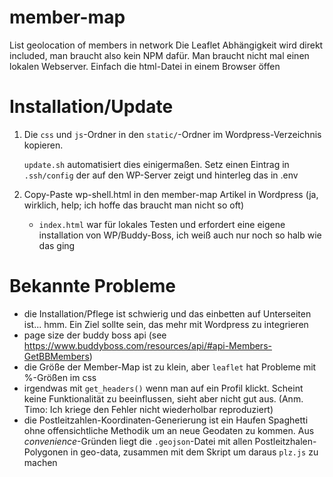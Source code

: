 # member-map
List geolocation of members in network
Die Leaflet Abhängigkeit wird direkt included, man braucht also kein NPM dafür. Man braucht nicht mal einen lokalen Webserver. Einfach die html-Datei in einem Browser öffen


# Installation/Update

1. Die `css` und `js`-Ordner in den `static/`-Ordner im Wordpress-Verzeichnis kopieren. 
    
    `update.sh` automatisiert dies einigermaßen. Setz einen Eintrag in `.ssh/config` der auf den WP-Server zeigt und hinterleg das in .env     

2. Copy-Paste wp-shell.html in den member-map Artikel in Wordpress (ja, wirklich, help; ich hoffe das braucht man nicht so oft)
    * `index.html` war für lokales Testen und erfordert eine eigene installation von WP/Buddy-Boss, ich weiß auch nur noch so halb wie das ging 

# Bekannte Probleme 

- die Installation/Pflege ist schwierig und das einbetten auf Unterseiten ist... hmm. Ein Ziel sollte sein, das mehr mit Wordpress zu integrieren
- page size der buddy boss api (see https://www.buddyboss.com/resources/api/#api-Members-GetBBMembers)
- die Größe der Member-Map ist zu klein, aber `leaflet` hat Probleme mit %-Größen im css
- irgendwas mit `get_headers()` wenn man auf ein Profil klickt. Scheint keine Funktionalität zu beeinflussen, sieht aber nicht gut aus. (Anm. Timo: Ich kriege den Fehler nicht wiederholbar reproduziert) 
- die Postleitzahlen-Koordinaten-Generierung ist ein Haufen Spaghetti ohne offensichtliche Methodik um an neue Geodaten zu kommen. Aus _convenience_-Gründen liegt die `.geojson`-Datei mit allen Postleitzhalen-Polygonen in geo-data, zusammen mit dem Skript um daraus `plz.js` zu machen